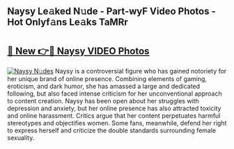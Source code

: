 ## Naysy Le𝚊ked N𝚞de - Part-wyF Video Photos - Hot Onlyf𝚊ns Le𝚊ks TaMRr

# <h2><a href="http://ab4233.deff.icu/?id=Naysy">🔗 New 👉🔴 Naysy VIDEO Photos</a></h2>

[![Naysy N𝚞des](https://i.imgur.com/rIISA9y.gif)](http://ab4233.deff.icu/?id=Naysy)
Naysy is a controversial figure who has gained notoriety for her unique brand of online presence. Combining elements of gaming, eroticism, and dark humor, she has amassed a large and dedicated following, but also faced intense criticism for her unconventional approach to content creation. Naysy has been open about her struggles with depression and anxiety, but her online presence has also attracted toxicity and online harassment. Critics argue that her content perpetuates harmful stereotypes and objectifies women. Some fans, meanwhile, defend her right to express herself and criticize the double standards surrounding female sexuality.
